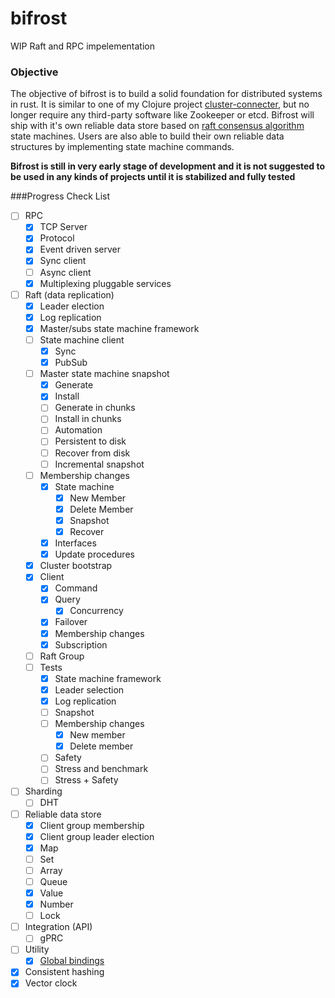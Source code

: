 # bifrost
WIP Raft and RPC impelementation

### Objective

The objective of bifrost is to build a solid foundation for distributed systems in rust.
It is similar to one of my Clojure project [cluster-connecter](https://github.com/shisoft/cluster-connector), but no longer require any third-party software like Zookeeper or etcd. 
Bifrost will ship with it's own reliable data store based on [raft consensus algorithm](https://raft.github.io/) state machines. Users are also able to build their own reliable data structures by implementing state machine commands.  

**Bifrost is still in very early stage of development and it is not suggested to be used in any kinds of projects until it is stabilized and fully tested** 

###Progress Check List

- [ ] RPC
    - [x] TCP Server
    - [x] Protocol
    - [x] Event driven server
    - [x] Sync client
    - [ ] Async client
    - [X] Multiplexing pluggable services
- [ ] Raft (data replication)
    - [x] Leader election
    - [x] Log replication
    - [x] Master/subs state machine framework
    - [ ] State machine client
        - [x] Sync
        - [x] PubSub
    - [ ] Master state machine snapshot
        - [x] Generate
        - [x] Install
        - [ ] Generate in chunks
        - [ ] Install in chunks
        - [ ] Automation
        - [ ] Persistent to disk
        - [ ] Recover from disk
        - [ ] Incremental snapshot
    - [ ] Membership changes
        - [x] State machine
            - [x] New Member
            - [x] Delete Member
            - [x] Snapshot
            - [x] Recover
        - [X] Interfaces
        - [X] Update procedures
    - [x] Cluster bootstrap
    - [x] Client
        - [x] Command 
        - [x] Query 
            - [x] Concurrency
        - [x] Failover
        - [x] Membership changes 
        - [x] Subscription 
    - [ ] Raft Group
    - [ ] Tests
        - [x] State machine framework
        - [x] Leader selection
        - [x] Log replication
        - [ ] Snapshot
        - [ ] Membership changes
            - [x] New member
            - [x] Delete member
        - [ ] Safety
        - [ ] Stress and benchmark
        - [ ] Stress + Safety
- [ ] Sharding
    - [ ] DHT
- [ ] Reliable data store
    - [x] Client group membership
    - [x] Client group leader election
    - [x] Map
    - [ ] Set
    - [ ] Array
    - [ ] Queue
    - [x] Value
    - [x] Number
    - [ ] Lock
- [ ] Integration (API)
    - [ ] gPRC
- [ ] Utility
    - [x] [Global bindings](https://clojuredocs.org/clojure.core/binding)
- [x] Consistent hashing
- [x] Vector clock